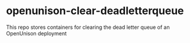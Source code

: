 # openunison-clear-deadletterqueue
This repo stores containers for clearing the dead letter queue of an OpenUnison deployment
